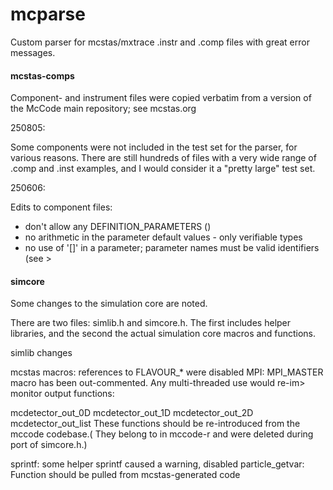 # mcparse

Custom parser for mcstas/mxtrace .instr and .comp files with great error
messages.

#### mcstas-comps

Component- and instrument files were copied verbatim from a version of 
the McCode main repository; see mcstas.org

250805:

Some components were not included in the test set for the parser, for various
reasons. There are still hundreds of files with a very wide range of .comp and
.inst examples, and I would consider it a "pretty large" test set.

250606:

Edits to component files:
- don't allow any DEFINITION_PARAMETERS ()
- no arithmetic in the parameter default values - only verifiable types
- no use of '[]' in a parameter; parameter names must be valid identifiers (see >


#### simcore

Some changes to the simulation core are noted.

There are two files: simlib.h and simcore.h. The first includes helper 
libraries, and the second the actual simulation core macros and functions.

simlib changes

mcstas macros: references to FLAVOUR_* were disabled
MPI: MPI_MASTER macro has been out-commented. Any multi-threaded use would re-im>
monitor output functions:

mcdetector_out_0D
mcdetector_out_1D
mcdetector_out_2D
mcdetector_out_list
These functions should be re-introduced from the mccode codebase.( They
belong to in mccode-r and were deleted during port of simcore.h.)

sprintf: some helper sprintf caused a warning, disabled
particle_getvar: Function should be pulled from mcstas-generated code


